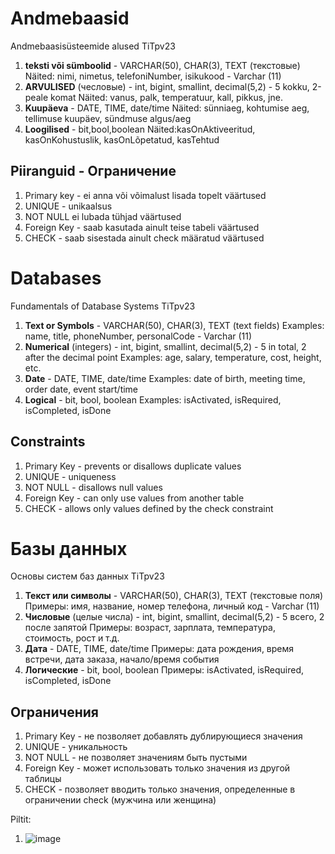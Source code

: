# Andmebaasid
Andmebaasisüsteemide alused TiTpv23

1. **teksti või sümboolid** - VARCHAR(50), CHAR(3), TEXT (текстовые)
   Näited: nimi, nimetus, telefoniNumber, isikukood - Varchar (11)
2. **ARVULISED** (чесловые) - int, bigint, smallint, decimal(5,2) - 5 kokku, 2-peale komat
   Näited: vanus, palk, temperatuur, kall, pikkus, jne.
3. **Kuupäeva** - DATE, TIME, date/time
   Näited: sünniaeg, kohtumise aeg, tellimuse kuupäev, sündmuse algus/aeg
4. **Loogilised** - bit,bool,boolean
   Näited:kasOnAktiveeritud, kasOnKohustuslik, kasOnLõpetatud, kasTehtud

## Piiranguid - Ограничение
1. Primary key - ei anna või võimalust lisada topelt väärtused
2. UNIQUE - unikaalsus
3. NOT NULL ei lubada tühjad väärtused
4. Foreign Key - saab kasutada ainult teise tabeli väärtused
5. CHECK - saab sisestada ainult check määratud väärtused

# Databases
Fundamentals of Database Systems TiTpv23

1. **Text or Symbols** - VARCHAR(50), CHAR(3), TEXT (text fields)
   Examples: name, title, phoneNumber, personalCode - Varchar (11)
2. **Numerical** (integers) - int, bigint, smallint, decimal(5,2) - 5 in total, 2 after the decimal point
   Examples: age, salary, temperature, cost, height, etc.
3. **Date** - DATE, TIME, date/time
   Examples: date of birth, meeting time, order date, event start/time
4. **Logical** - bit, bool, boolean
   Examples: isActivated, isRequired, isCompleted, isDone

## Constraints
1. Primary Key - prevents or disallows duplicate values
2. UNIQUE - uniqueness
3. NOT NULL - disallows null values
4. Foreign Key - can only use values from another table
5. CHECK - allows only values defined by the check constraint

# Базы данных
Основы систем баз данных TiTpv23

1. **Текст или символы** - VARCHAR(50), CHAR(3), TEXT (текстовые поля)
   Примеры: имя, название, номер телефона, личный код - Varchar (11)
2. **Числовые** (целые числа) - int, bigint, smallint, decimal(5,2) - 5 всего, 2 после запятой
   Примеры: возраст, зарплата, температура, стоимость, рост и т.д.
3. **Дата** - DATE, TIME, date/time
   Примеры: дата рождения, время встречи, дата заказа, начало/время события
4. **Логические** - bit, bool, boolean
   Примеры: isActivated, isRequired, isCompleted, isDone

## Ограничения
1. Primary Key - не позволяет добавлять дублирующиеся значения
2. UNIQUE - уникальность
3. NOT NULL - не позволяет значениям быть пустыми
4. Foreign Key - может использовать только значения из другой таблицы
5. CHECK - позволяет вводить только значения, определенные в ограничении check (мужчина или женщина)

Piltit:
1) ![image](https://github.com/user-attachments/assets/69acd22a-8b08-4fba-a51d-a4c4906c927f)


